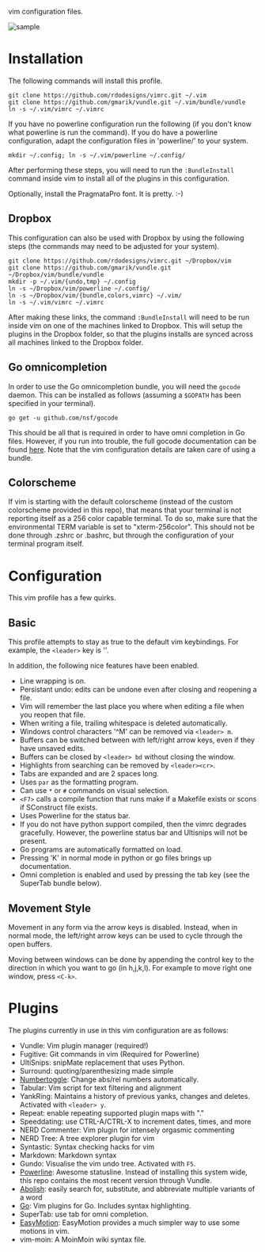 vim configuration files.

![sample](https://raw.github.com/rdodesigns/vimrc/master/sample.png)


Installation
============

The following commands will install this profile.

    git clone https://github.com/rdodesigns/vimrc.git ~/.vim
    git clone https://github.com/gmarik/vundle.git ~/.vim/bundle/vundle
    ln -s ~/.vim/vimrc ~/.vimrc

If you have no powerline configuration run the following (if you don't know
what powerline is run the command). If you do have a powerline configuration,
adapt the configuration files in 'powerline/' to your system.

    mkdir ~/.config; ln -s ~/.vim/powerline ~/.config/

After performing these steps, you will need to run the `:BundleInstall`
command inside vim to install all of the plugins in this configuration.

Optionally, install the PragmataPro font. It is pretty. :-)


Dropbox
-------

This configuration can also be used with Dropbox by using the following steps
(the commands may need to be adjusted for your system).

    git clone https://github.com/rdodesigns/vimrc.git ~/Dropbox/vim
    git clone https://github.com/gmarik/vundle.git ~/Dropbox/vim/bundle/vundle
    mkdir -p ~/.vim/{undo,tmp} ~/.config
    ln -s ~/Dropbox/vim/powerline ~/.config/
    ln -s ~/Dropbox/vim/{bundle,colors,vimrc} ~/.vim/
    ln -s ~/.vim/vimrc ~/.vimrc

After making these links, the command `:BundleInstall` will need to be run
inside vim on one of the machines linked to Dropbox. This will setup the
plugins in the Dropbox folder, so that the plugins installs are synced across
all machines linked to the Dropbox folder.


Go omnicompletion
-----------------

In order to use the Go omnicompletion bundle, you will need the `gocode`
daemon. This can be installed as follows (assuming a `$GOPATH` has been
specified in your terminal).

    go get -u github.com/nsf/gocode

This should be all that is required in order to have omni completion in Go
files. However, if you run into trouble, the full gocode documentation can be
found [here](https://github.com/nsf/gocode). Note that the vim configuration
details are taken care of using a bundle.


Colorscheme
-----------

If vim is starting with the default colorscheme (instead of the custom
colorscheme provided in this repo), that means that your terminal is not
reporting itself as a 256 color capable terminal. To do so, make sure that the
environmental TERM variable is set to "xterm-256color". This should not be
done through .zshrc or .bashrc, but through the configuration of your terminal
program itself.


Configuration
=============

This vim profile has a few quirks.


Basic
-----

This profile attempts to stay as true to the default vim keybindings. For
example, the `<leader>` key is '\'.

In addition, the following nice features have been enabled.

- Line wrapping is on.
- Persistant undo: edits can be undone even after closing and reopening a file.
- Vim will remember the last place you where when editing a file when you
  reopen that file.
- When writing a file, trailing whitespace is deleted automatically.
- Windows control characters '^M' can be removed via `<leader> m`.
- Buffers can be switched between with left/right arrow keys, even if they have
  unsaved edits.
- Buffers can be closed by `<leader> bd` without closing the window.
- Highlights from searching can be removed by `<leader><cr>`.
- Tabs are expanded and are 2 spaces long.
- Uses `par` as the formatting program.
- Can use `*` or `#` commands on visual selection.
- `<F7>` calls a compile function that runs make if a Makefile exists or scons
  if SConstruct file exists.
- Uses Powerline for the status bar.
- If you do not have python support compiled, then the vimrc degrades
  gracefully. However, the powerline status bar and Ultisnips will not be
  present.
- Go programs are automatically formatted on load.
- Pressing 'K' in normal mode in python or go files brings up documentation.
- Omni completion is enabled and used by pressing the tab key (see the
  SuperTab bundle below).


Movement Style
--------------

Movement in any form via the arrow keys is disabled. Instead, when in normal
mode, the left/right arrow keys can be used to cycle through the open buffers.

Moving between windows can be done by appending the control key to the
direction in which you want to go (in h,j,k,l). For example to move right one
window, press `<C-k>`.


Plugins
=======

The plugins currently in use in this vim configuration are as follows:

- Vundle: Vim plugin manager (required!)
- Fugitive: Git commands in vim (Required for Powerline)
- UltiSnips: snipMate replacement that uses Python.
- Surround: quoting/parenthesizing made simple
- [Numbertoggle][numtoggle]: Change abs/rel numbers automatically.
- Tabular: Vim script for text filtering and alignment
- YankRing: Maintains a history of previous yanks, changes and deletes.
  Activated with `<leader> y`.
- Repeat: enable repeating supported plugin maps with "."
- Speeddating: use CTRL-A/CTRL-X to increment dates, times, and more
- NERD Commenter: Vim plugin for intensely orgasmic commenting
- NERD Tree: A tree explorer plugin for vim
- Syntastic: Syntax checking hacks for vim
- Markdown: Markdown syntax
- Gundo: Visualise the vim undo tree. Activated with `F5`.
- [Powerline][powerline]: Awesome statusline. Instead of installing this system
  wide, this repo contains the most recent version through Vundle.
- [Abolish][abolish]: easily search for, substitute, and abbreviate multiple
  variants of a word
- [Go][go_bundle]: Vim plugins for Go. Includes syntax highlighting.
- SuperTab: use tab for omni completion.
- [EasyMotion][easymotion]: EasyMotion provides a much simpler way to use some
  motions in vim.
- vim-moin: A MoinMoin wiki syntax file.


<!-- Links -->
[powerline]: https://powerline.readthedocs.org/
[numtoggle]: http://goo.gl/0ZHg2 "Relative line numbers in Vim for super-fast movement"
[abolish]: https://github.com/tpope/vim-abolish "easily search for, substitute, and abbreviate multiple variants of a word"
[go_bundle]: https://github.com/jnwhiteh/vim-golang
[easymotion]: https://github.com/Lokaltog/vim-easymotion
